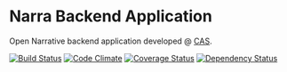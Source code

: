 Narra Backend Application
=========================

Open Narrative backend application developed @ [CAS](http://cas.famu.cz).

[![Build Status](https://travis-ci.org/CAS-FAMU/narra_core.png?branch=master)](https://travis-ci.org/CAS-FAMU/narra_core) [![Code Climate](https://codeclimate.com/github/CAS-FAMU/narra_core.png)](https://codeclimate.com/github/CAS-FAMU/narra_core) [![Coverage Status](https://coveralls.io/repos/CAS-FAMU/narra_core/badge.png?branch=master)](https://coveralls.io/r/CAS-FAMU/narra_core?branch=master) [![Dependency Status](https://gemnasium.com/CAS-FAMU/narra_core.png)](https://gemnasium.com/CAS-FAMU/narra_core)

